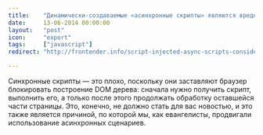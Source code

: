```yaml
---
title:    "Динамически-создаваемые «асинхронные скрипты» являются вредными"
date:     13-06-2014 00:00:00
layout:   "post"
icon:     "export"
tags:     ["javascript"]
redirect: "http://frontender.info/script-injected-async-scripts-considered-harmful/"

---
```


Синхронные скрипты — это плохо, поскольку они заставляют браузер блокировать построение DOM дерева: сначала нужно получить скрипт, выполнить его, а только после этого продолжать обработку оставшейся части страницы. Это, конечно, не должно стать для вас новостью, и это также является причиной, по которой мы, как евангелисты, продвигали использование асинхронных сценариев.
